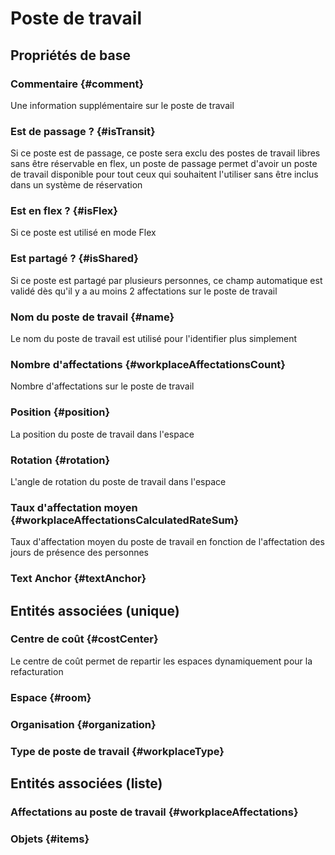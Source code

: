 <!--- THIS FILE IS GENERATED PLEASE DO NOT EDIT IT DIRECTLY --->
# Poste de travail



## Propriétés de base

### Commentaire {#comment}
        
Une information supplémentaire sur le poste de travail
### Est de passage ? {#isTransit}
        
Si ce poste est de passage, ce poste sera exclu des postes de travail libres sans être réservable en flex, un poste de passage permet d'avoir un poste de travail disponible pour tout ceux qui souhaitent l'utiliser sans être inclus dans un système de réservation
### Est en flex ? {#isFlex}
        
Si ce poste est utilisé en mode Flex
### Est partagé ? {#isShared}
        
Si ce poste est partagé par plusieurs personnes, ce champ automatique est validé dès qu'il y a au moins 2 affectations sur le poste de travail
### Nom du poste de travail {#name}
        
Le nom du poste de travail est utilisé pour l'identifier plus simplement
### Nombre d'affectations {#workplaceAffectationsCount}
        
Nombre d'affectations sur le poste de travail
### Position {#position}
        
La position du poste de travail dans l'espace
### Rotation {#rotation}
        
L'angle de rotation du poste de travail dans l'espace
### Taux d'affectation moyen {#workplaceAffectationsCalculatedRateSum}
        
Taux d'affectation moyen du poste de travail en fonction de l'affectation des jours de présence des personnes
### Text Anchor {#textAnchor}
        


## Entités associées (unique)

### Centre de coût {#costCenter}
        
Le centre de coût permet de repartir les espaces dynamiquement pour la refacturation
### Espace {#room}
        

### Organisation {#organization}
        

### Type de poste de travail {#workplaceType}
        


## Entités associées (liste)

### Affectations au poste de travail {#workplaceAffectations}
        

### Objets {#items}
        




